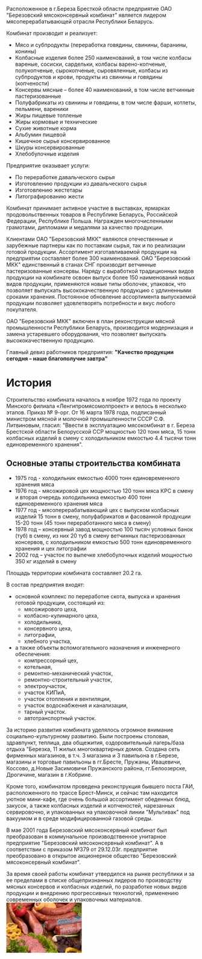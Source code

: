 ﻿Расположенное в г.Береза Бресткой области предприятие ОАО "Березовский мясоконсервный комбинат" является лидером мясоперерабатывающей отрасли Республики Беларусь.

Комбинат производит и реализует:

* Мясо и субпродукты (переработка говядины, свинины, баранины, конины)
* Колбасные изделия более 250 наименований, в том числе колбасы вареные, сосиски, сардельки, колбасы варено-копченые, полукопченые, сырокопченые, сыровяленные, колбасы из субпродуктов и крови, продукты из свинины и говядины (копчености)
* Консервы мясные – более 40 наименований, в том числе ветчинные пастеризованные
* Полуфабрикаты из свинины и говядины, в том числе фарши, котлеты, пельмени, вареники
* Жиры пищевые топленые
* Жиры кормовые и технические
* Сухие животные корма
* Альбумин пищевой
* Кишечное сырье консервированное
* Шкуры консервированные
* Хлебобулочные изделия

Предприятие оказывает услуги:

* По переработке давальческого сырья
* Изготовлению продукции из давальческого сырья
* Изготовлению жестетары
* Литографированию жести

Комбинат принимает активное участие в выставках, ярмарках продовольственных товаров в Республике Беларусь, Российской Федерации, Республике Польша. Награжден многочисленными грамотами, дипломами и медалями за качество продукции.

Клиентами ОАО "Березовский МКК" являются отечественные и зарубежные партнеры как по поставкам сырья, так и по реализации готовой продукции. Ассортимент изготавливаемой продукции на предприятии составляет более 300 наименований. ОАО "Березовский МКК" единственный в станах СНГ производит ветчинные пастеризованные консервы. Наряду с выработкой традиционных видов продукции на комбинате освоен выпуск более 150 наименований новых видов продукции, применяются новые типы оболочек, упаковок, что позволяет выпускать высококачественную продукцию с удлиненными сроками хранения. Постоянное обновление ассортимента выпускаемой продукции позволяет удовлетворять потребности и вкус любого покупателя.

ОАО "Березовский МКК" включен в план реконструкции мясной промышленности Республики Беларусь, производится модернизация и замена устаревшего оборудования, что позволяет выпускать высококачественную продукцию.

Главный девиз работников предприятия: **"Качество продукции сегодня – наше благополучие завтра"**

# История

Строительство комбината началось в ноябре 1972 года по проекту Минского филиала «Ленгипромясомолпроект» и велось в несколько этапов. Приказ № 9-орг. От 16 марта 1978 года, подписанный министром мясной и молочной промышленности СССР С.Ф. Литвиновым, гласил: "Ввести в эксплуатацию мясокомбинат в г. Береза Брестской области Белорусской ССР мощностью 120 тонн мяса, 15 тонн колбасных изделий в смену с холодильником емкостью 4.4 тысячи тонн единовременного хранения".

## Основные этапы строительства комбината

* 1975 год - холодильник емкостью 4000 тонн единовременного хранения мяса
* 1976 год - мясожировой цех мощностью 120 тонн мяса КРС в смену и вторая очередь холодильника емкостью 400 тонн единовременного хранения мяса
* 1977 год - мясоперерабатывающий цех с выпуском колбасных изделий 15 тонн в смену, полуфабрикатов и фасованной продукции 15-20 тонн (45 тонн переработанного мяса в смену)
* 1978 год – консервный завод мощностью 100 тысяч условных банок (туб) в смену, из них 20 туб в смену ветчинных пастеризованных консервов, с холодильником емкостью 500 тонн единовременного хранения и цех литографии
* 2002 год – участок по выпечке хлебобулочных изделий мощностью 350 кг изделий в смену

Площадь территории комбината составляет 20.2 га.

В состав предприятия входят:

* основной комплекс по переработке скота, выпуска и хранения готовой продукции, состоящий из:
  * мясожирового цеха,
  * колбасно-кулинарного цеха,
  * холодильника,
  * консервного цеха,
  * литографии,
  * хлебного участка,
* а также объекты вспомогательного назначения и инженерного обеспечения:
  * компрессорный цех,
  * котельная,
  * ремонтно-механический участок,
  * ремонтно-строительный участок,
  * электроучасток,
  * участок КИПиА,
  * участок отопления и вентиляции,
  * участок водоснабжения и канализации,
  * тарный участок.
  * автотранспортный участок.

За историю развития комбината уделялось огромное внимание социально-культурному развитию. Были построены столовая, здравпункт, теплица, два общежития, оздоровительный лагерь/база отдыха "Березка, 11 жилых многоквартирных домов. Создана сеть фирменных магазинов, в т.ч. 3 магазина и 3 павильона в г.Березе, магазины и торговые павильоны в гг.Бресте, Пружаны, Ивацевичи, Коссово, д.Новые Засимовичи Пружанского района, гг.Белоозерске, Дрогичине, магазин в г.Кобрине.

Кроме того, комбинатом проведена реконструкция бывшего поста ГАИ, расположенного по трассе Брест-Минск, и сейчас там находится уютное мини-кафе, где очень большой ассортимент обеденных блюд, закусок, а также колбасных изделий и копченостей, нарезанных сервировочно, и упакованных на упаковочной линии "Мультивак" под вакуумом и в среде модифицированной газовой среды.

В мае 2001 года Березовский мясоконсервный комбинат был преобразован в коммунальное производственное унитарное предприятие "Березовский мясоконсервный комбинат". А в соответствии с приказом №379 от 29.12.03г. предприятие преобразовано в открытое акционерное общество "Березовский мясоконсервный комбинат".

За время своей работы комбинат утвердился на рынке республики и за ее пределами в списке общепризнанных лидеров по производству мясных консервов и колбасных изделий, по разработке новых видов продукции и внедрению прогрессивных технологий, применению современных оболочек и упаковочных материалов.
![](about1.jpg)